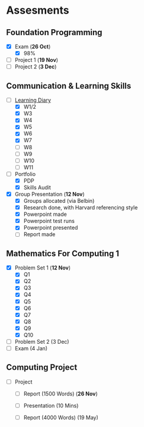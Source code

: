 # Assesments

## Foundation Programming

* [x] Exam \(**26 Oct**\)
  * [x] 98%
* [ ] Project 1 \(**19 Nov**\)
* [ ] Project 2 \(**3 Dec**\)

## Communication & Learning Skills

* [ ] [Learning Diary](learning-diary/)
  * [x] W1/2
  * [x] W3
  * [x] W4
  * [x] W5
  * [x] W6
  * [x] W7
  * [ ] W8
  * [ ] W9
  * [ ] W10
  * [ ] W11
* [ ] Portfolio
  * [x] PDP
  * [x] Skills Audit
* [x] Group Presentation \(**12 Nov**\)
  * [x] Groups allocated \(via Belbin\)
  * [x] Research done, with Harvard referencing style
  * [x] Powerpoint made
  * [x] Powerpoint test runs
  * [x] Powerpoint presented
  * [ ] Report made

## Mathematics For Computing 1

* [x] Problem Set 1 \(**12 Nov**\)
  * [x] Q1
  * [x] Q2
  * [x] Q3
  * [x] Q4
  * [x] Q5
  * [x] Q6
  * [x] Q7
  * [x] Q8
  * [x] Q9
  * [x] Q10
* [ ] Problem Set 2 \(3 Dec\)
* [ ] Exam \(4 Jan\)

## Computing Project

* [ ] Project
  * [ ] Report \(1500 Words\) \(**26 Nov**\)
  * [ ] Presentation \(10 Mins\) 
  * [ ] Report \(4000 Words\) \(19 May\)

